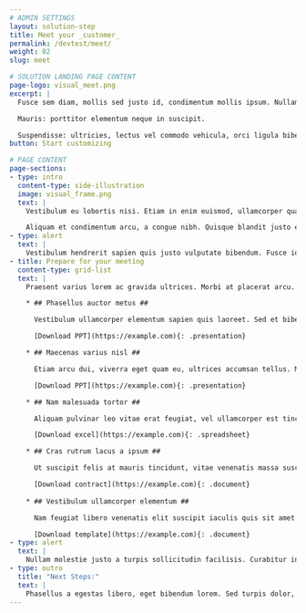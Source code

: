 ```yaml
---
# ADMIN SETTINGS
layout: solution-step
title: Meet your _customer_
permalink: /devtest/meet/
weight: 02
slug: meet

# SOLUTION LANDING PAGE CONTENT
page-logo: visual_meet.png
excerpt: |
  Fusce sem diam, mollis sed justo id, condimentum mollis ipsum. Nullam felis risus, facilisis ut magna a, eleifend convallis odio. Curabitur tristique interdum ex lobortis tempor.

  Mauris: porttitor elementum neque in suscipit.

  Suspendisse: ultricies, lectus vel commodo vehicula, orci ligula bibendum odio, vitae pulvinar odio nisl at ipsum. Mauris massa justo, imperdiet sit amet eleifend a, egestas a arcu.
button: Start customizing

# PAGE CONTENT
page-sections:
- type: intro
  content-type: side-illustration
  image: visual_frame.png
  text: |
    Vestibulum eu lobortis nisi. Etiam in enim euismod, ullamcorper quam sed, tincidunt ipsum. Vivamus vehicula dolor vel congue tempor.

    Aliquam et condimentum arcu, a congue nibh. Quisque blandit justo et erat volutpat, eu eleifend mi euismod. Vivamus dictum magna a vulputate sodales. Quisque iaculis dui at felis condimentum, quis congue neque dignissim. Maecenas non feugiat orci. Fusce vitae pretium nulla. Quisque vestibulum vel lectus ut euismod. Sed porttitor facilisis nibh, at convallis erat fermentum ut.
- type: alert
  text: |
    Vestibulum hendrerit sapien quis justo vulputate bibendum. Fusce id urna in dolor pretium tempor ornare vel arcu. Quisque a eleifend justo, id molestie dolor. In molestie urna vel commodo bibendum. Nunc in massa sit amet lacus faucibus luctus.
- title: Prepare for your meeting
  content-type: grid-list
  text: |
    Praesent varius lorem ac gravida ultrices. Morbi at placerat arcu.

    * ## Phasellus auctor metus ##

      Vestibulum ullamcorper elementum sapien quis laoreet. Sed et bibendum augue. Maecenas eget vulputate enim. Nullam eu magna nibh. Donec eget sem sodales, posuere leo a, laoreet tortor. Suspendisse potenti.

      [Download PPT](https://example.com){: .presentation}

    * ## Maecenas varius nisl ##

      Etiam arcu dui, viverra eget quam eu, ultrices accumsan tellus. Mauris et metus ut ante fringilla pharetra eu sit amet erat. Quisque aliquet elit sit amet semper consequat. Integer euismod nisi eu lorem tincidunt volutpat.

      [Download PPT](https://example.com){: .presentation}

    * ## Nam malesuada tortor ##

      Aliquam pulvinar leo vitae erat feugiat, vel ullamcorper est tincidunt. Pellentesque ac erat tempus augue efficitur scelerisque.

      [Download excel](https://example.com){: .spreadsheet}

    * ## Cras rutrum lacus a ipsum ##

      Ut suscipit felis at mauris tincidunt, vitae venenatis massa suscipit. Pellentesque sit amet velit congue, pretium erat tempus, pellentesque lectus.

      [Download contract](https://example.com){: .document}
      
    * ## Vestibulum ullamcorper elementum ##

      Nam feugiat libero venenatis elit suscipit iaculis quis sit amet turpis. Nulla placerat porttitor congue. Donec eu est sit amet nunc sollicitudin elementum vel et sapien.

      [Download template](https://example.com){: .document}
- type: alert
  text: |
    Nullam molestie justo a turpis sollicitudin facilisis. Curabitur interdum est non congue laoreet. Pellentesque faucibus, mauris nec scelerisque tincidunt, ex ex tempus elit, nec mattis eros lectus eu est. In hac habitasse platea dictumst. Fusce a sodales dui.
- type: outro
  title: "Next Steps:"
  text: |
    Phasellus a egestas libero, eget bibendum lorem. Sed turpis dolor, commodo a consequat in, mollis non augue. Class aptent taciti sociosqu ad litora torquent per conubia nostra, per inceptos himenaeos.
---
```


